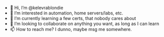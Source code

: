 - 👋 Hi, I’m @kelevrablondie
- 👀 I’m interested in automation, home servers/labs, etc.
- 🌱 I’m currently learning a few certs, that nobody cares about
- 💞️ I’m looking to collaborate on anything you want, as long as I can learn
- 📫 How to reach me? I dunno, maybe msg me somewhere.

<!---
kelevrablondie/kelevrablondie is a ✨ special ✨ repository because its `README.md` (this file) appears on your GitHub profile.
You can click the Preview link to take a look at your changes.
--->
